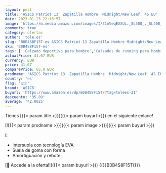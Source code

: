 ```yaml
---
layout: post
title: 'ASICS Patriot 13  Zapatilla Hombre  Midnight/New Leaf  45 EU'
date: 2023-01-23 22:16:57
image: 'https://m.media-amazon.com/images/I/31nVwqEXXUL._SL500_._SL400_.jpg'
comments: true
category: ofertas
author: 'tole.es'
slug: 'B0B4S8F15T-es ASICS Patriot 13 Zapatilla Hombre Midnight/New Leaf 45 EU'
sku: 'B0B4S8F15T-es'
tags: [ 'Calzado deportivo para hombre','Calzados de running para hombre','Calzados para correr en asfalto para hombre','Moda','Moda Hombre','Zapatillas y calzado deportivo para hombre','Zapatos para hombre','asics','zapatilla','🇪🇸', ]
actualPrice: 41.67 EUR
currency: EUR
price: 41.67
comparePrice: 65.0 EUR
prodname: 'ASICS Patriot 13  Zapatilla Hombre  Midnight/New Leaf  45 EU'
country: 'es'
flag: '🇪🇸'
brand: 'ASICS'
buyurl: 'https://www.amazon.es/dp/B0B4S8F15T/?tag=tolees-21'
descuento: '35.89'
average: '42.0025'
---
```


Tienes [{{< param title >}}]({{< param buyurl >}}) en el siguiente enlace!

[![{{< param prodname >}}]({{< param image >}})]({{< param buyurl >}})

ℹ️:

- Intersuola con tecnología EVA
- Suela de goma con forma
- Amortiguación y rebote

[🛒 Accede a la oferta!!]({{< param buyurl >}})
{{<world>}}B0B4S8F15T{{</world>}}
